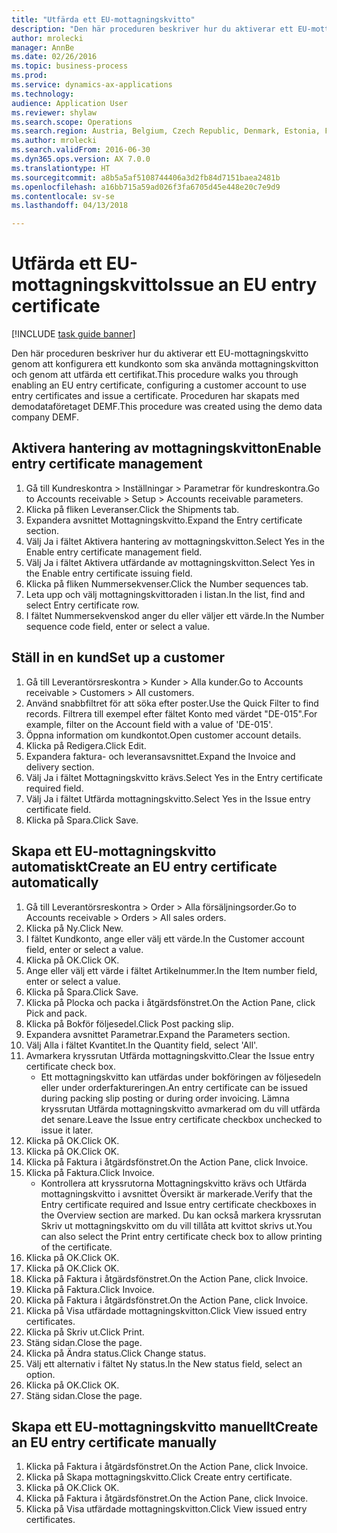 ```yaml
--- 
title: "Utfärda ett EU-mottagningskvitto"
description: "Den här proceduren beskriver hur du aktiverar ett EU-mottagningskvitto genom att konfigurera ett kundkonto som ska använda mottagningskvitton och genom att utfärda ett certifikat."
author: mrolecki
manager: AnnBe
ms.date: 02/26/2016
ms.topic: business-process
ms.prod: 
ms.service: dynamics-ax-applications
ms.technology: 
audience: Application User
ms.reviewer: shylaw
ms.search.scope: Operations
ms.search.region: Austria, Belgium, Czech Republic, Denmark, Estonia, Finland, France, Germany, Hungary, Ireland, Italy, Latvia, Lithuania, Netherlands, Poland, Spain, Sweden, United Kingdom
ms.author: mrolecki
ms.search.validFrom: 2016-06-30
ms.dyn365.ops.version: AX 7.0.0
ms.translationtype: HT
ms.sourcegitcommit: a8b5a5af5108744406a3d2fb84d7151baea2481b
ms.openlocfilehash: a16bb715a59ad026f3fa6705d45e448e20c7e9d9
ms.contentlocale: sv-se
ms.lasthandoff: 04/13/2018

---
```

# <a name="issue-an-eu-entry-certificate"></a><span data-ttu-id="c641b-103">Utfärda ett EU-mottagningskvitto</span><span class="sxs-lookup"><span data-stu-id="c641b-103">Issue an EU entry certificate</span></span>

[!INCLUDE [task guide banner](../../includes/task-guide-banner.md)]

<span data-ttu-id="c641b-104">Den här proceduren beskriver hur du aktiverar ett EU-mottagningskvitto genom att konfigurera ett kundkonto som ska använda mottagningskvitton och genom att utfärda ett certifikat.</span><span class="sxs-lookup"><span data-stu-id="c641b-104">This procedure walks you through enabling an EU entry certificate, configuring a customer account to use entry certificates and issue a certificate.</span></span> <span data-ttu-id="c641b-105">Proceduren har skapats med demodataföretaget DEMF.</span><span class="sxs-lookup"><span data-stu-id="c641b-105">This procedure was created using the demo data company DEMF.</span></span>


## <a name="enable-entry-certificate-management"></a><span data-ttu-id="c641b-106">Aktivera hantering av mottagningskvitton</span><span class="sxs-lookup"><span data-stu-id="c641b-106">Enable entry certificate management</span></span>
1. <span data-ttu-id="c641b-107">Gå till Kundreskontra > Inställningar > Parametrar för kundreskontra.</span><span class="sxs-lookup"><span data-stu-id="c641b-107">Go to Accounts receivable > Setup > Accounts receivable parameters.</span></span>
2. <span data-ttu-id="c641b-108">Klicka på fliken Leveranser.</span><span class="sxs-lookup"><span data-stu-id="c641b-108">Click the Shipments tab.</span></span>
3. <span data-ttu-id="c641b-109">Expandera avsnittet Mottagningskvitto.</span><span class="sxs-lookup"><span data-stu-id="c641b-109">Expand the Entry certificate section.</span></span>
4. <span data-ttu-id="c641b-110">Välj Ja i fältet Aktivera hantering av mottagningskvitton.</span><span class="sxs-lookup"><span data-stu-id="c641b-110">Select Yes in the Enable entry certificate management field.</span></span>
5. <span data-ttu-id="c641b-111">Välj Ja i fältet Aktivera utfärdande av mottagningskvitton.</span><span class="sxs-lookup"><span data-stu-id="c641b-111">Select Yes in the Enable entry certificate issuing field.</span></span>
6. <span data-ttu-id="c641b-112">Klicka på fliken Nummersekvenser.</span><span class="sxs-lookup"><span data-stu-id="c641b-112">Click the Number sequences tab.</span></span>
7. <span data-ttu-id="c641b-113">Leta upp och välj mottagningskvittoraden i listan.</span><span class="sxs-lookup"><span data-stu-id="c641b-113">In the list, find and select Entry certificate row.</span></span>
8. <span data-ttu-id="c641b-114">I fältet Nummersekvenskod anger du eller väljer ett värde.</span><span class="sxs-lookup"><span data-stu-id="c641b-114">In the Number sequence code field, enter or select a value.</span></span>

## <a name="set-up-a-customer"></a><span data-ttu-id="c641b-115">Ställ in en kund</span><span class="sxs-lookup"><span data-stu-id="c641b-115">Set up a customer</span></span>
1. <span data-ttu-id="c641b-116">Gå till Leverantörsreskontra > Kunder > Alla kunder.</span><span class="sxs-lookup"><span data-stu-id="c641b-116">Go to Accounts receivable > Customers > All customers.</span></span>
2. <span data-ttu-id="c641b-117">Använd snabbfiltret för att söka efter poster.</span><span class="sxs-lookup"><span data-stu-id="c641b-117">Use the Quick Filter to find records.</span></span> <span data-ttu-id="c641b-118">Filtrera till exempel efter fältet Konto med värdet "DE-015".</span><span class="sxs-lookup"><span data-stu-id="c641b-118">For example, filter on the Account field with a value of 'DE-015'.</span></span>
3. <span data-ttu-id="c641b-119">Öppna information om kundkontot.</span><span class="sxs-lookup"><span data-stu-id="c641b-119">Open customer account details.</span></span>
4. <span data-ttu-id="c641b-120">Klicka på Redigera.</span><span class="sxs-lookup"><span data-stu-id="c641b-120">Click Edit.</span></span>
5. <span data-ttu-id="c641b-121">Expandera faktura- och leveransavsnittet.</span><span class="sxs-lookup"><span data-stu-id="c641b-121">Expand the Invoice and delivery section.</span></span>
6. <span data-ttu-id="c641b-122">Välj Ja i fältet Mottagningskvitto krävs.</span><span class="sxs-lookup"><span data-stu-id="c641b-122">Select Yes in the Entry certificate required field.</span></span>
7. <span data-ttu-id="c641b-123">Välj Ja i fältet Utfärda mottagningskvitto.</span><span class="sxs-lookup"><span data-stu-id="c641b-123">Select Yes in the Issue entry certificate field.</span></span>
8. <span data-ttu-id="c641b-124">Klicka på Spara.</span><span class="sxs-lookup"><span data-stu-id="c641b-124">Click Save.</span></span>

## <a name="create-an-eu-entry-certificate-automatically"></a><span data-ttu-id="c641b-125">Skapa ett EU-mottagningskvitto automatiskt</span><span class="sxs-lookup"><span data-stu-id="c641b-125">Create an EU entry certificate automatically</span></span>
1. <span data-ttu-id="c641b-126">Gå till Leverantörsreskontra > Order > Alla försäljningsorder.</span><span class="sxs-lookup"><span data-stu-id="c641b-126">Go to Accounts receivable > Orders > All sales orders.</span></span>
2. <span data-ttu-id="c641b-127">Klicka på Ny.</span><span class="sxs-lookup"><span data-stu-id="c641b-127">Click New.</span></span>
3. <span data-ttu-id="c641b-128">I fältet Kundkonto, ange eller välj ett värde.</span><span class="sxs-lookup"><span data-stu-id="c641b-128">In the Customer account field, enter or select a value.</span></span>
4. <span data-ttu-id="c641b-129">Klicka på OK.</span><span class="sxs-lookup"><span data-stu-id="c641b-129">Click OK.</span></span>
5. <span data-ttu-id="c641b-130">Ange eller välj ett värde i fältet Artikelnummer.</span><span class="sxs-lookup"><span data-stu-id="c641b-130">In the Item number field, enter or select a value.</span></span>
6. <span data-ttu-id="c641b-131">Klicka på Spara.</span><span class="sxs-lookup"><span data-stu-id="c641b-131">Click Save.</span></span>
7. <span data-ttu-id="c641b-132">Klicka på Plocka och packa i åtgärdsfönstret.</span><span class="sxs-lookup"><span data-stu-id="c641b-132">On the Action Pane, click Pick and pack.</span></span>
8. <span data-ttu-id="c641b-133">Klicka på Bokför följesedel.</span><span class="sxs-lookup"><span data-stu-id="c641b-133">Click Post packing slip.</span></span>
9. <span data-ttu-id="c641b-134">Expandera avsnittet Parametrar.</span><span class="sxs-lookup"><span data-stu-id="c641b-134">Expand the Parameters section.</span></span>
10. <span data-ttu-id="c641b-135">Välj Alla i fältet Kvantitet.</span><span class="sxs-lookup"><span data-stu-id="c641b-135">In the Quantity field, select 'All'.</span></span>
11. <span data-ttu-id="c641b-136">Avmarkera kryssrutan Utfärda mottagningskvitto.</span><span class="sxs-lookup"><span data-stu-id="c641b-136">Clear the Issue entry certificate check box.</span></span>
    * <span data-ttu-id="c641b-137">Ett mottagningskvitto kan utfärdas under bokföringen av följesedeln eller under orderfaktureringen.</span><span class="sxs-lookup"><span data-stu-id="c641b-137">An entry certificate can be issued during packing slip posting or during order invoicing.</span></span> <span data-ttu-id="c641b-138">Lämna kryssrutan Utfärda mottagningskvitto avmarkerad om du vill utfärda det senare.</span><span class="sxs-lookup"><span data-stu-id="c641b-138">Leave the Issue entry certificate checkbox unchecked to issue it later.</span></span>  
12. <span data-ttu-id="c641b-139">Klicka på OK.</span><span class="sxs-lookup"><span data-stu-id="c641b-139">Click OK.</span></span>
13. <span data-ttu-id="c641b-140">Klicka på OK.</span><span class="sxs-lookup"><span data-stu-id="c641b-140">Click OK.</span></span>
14. <span data-ttu-id="c641b-141">Klicka på Faktura i åtgärdsfönstret.</span><span class="sxs-lookup"><span data-stu-id="c641b-141">On the Action Pane, click Invoice.</span></span>
15. <span data-ttu-id="c641b-142">Klicka på Faktura.</span><span class="sxs-lookup"><span data-stu-id="c641b-142">Click Invoice.</span></span>
    * <span data-ttu-id="c641b-143">Kontrollera att kryssrutorna Mottagningskvitto krävs och Utfärda mottagningskvitto i avsnittet Översikt är markerade.</span><span class="sxs-lookup"><span data-stu-id="c641b-143">Verify that the Entry certificate required and Issue entry certificate checkboxes in the Overview section are marked.</span></span>  <span data-ttu-id="c641b-144">Du kan också markera kryssrutan Skriv ut mottagningskvitto om du vill tillåta att kvittot skrivs ut.</span><span class="sxs-lookup"><span data-stu-id="c641b-144">You can also select the Print entry certificate check box to allow printing of the certificate.</span></span>  
16. <span data-ttu-id="c641b-145">Klicka på OK.</span><span class="sxs-lookup"><span data-stu-id="c641b-145">Click OK.</span></span>
17. <span data-ttu-id="c641b-146">Klicka på OK.</span><span class="sxs-lookup"><span data-stu-id="c641b-146">Click OK.</span></span>
18. <span data-ttu-id="c641b-147">Klicka på Faktura i åtgärdsfönstret.</span><span class="sxs-lookup"><span data-stu-id="c641b-147">On the Action Pane, click Invoice.</span></span>
19. <span data-ttu-id="c641b-148">Klicka på Faktura.</span><span class="sxs-lookup"><span data-stu-id="c641b-148">Click Invoice.</span></span>
20. <span data-ttu-id="c641b-149">Klicka på Faktura i åtgärdsfönstret.</span><span class="sxs-lookup"><span data-stu-id="c641b-149">On the Action Pane, click Invoice.</span></span>
21. <span data-ttu-id="c641b-150">Klicka på Visa utfärdade mottagningskvitton.</span><span class="sxs-lookup"><span data-stu-id="c641b-150">Click View issued entry certificates.</span></span>
22. <span data-ttu-id="c641b-151">Klicka på Skriv ut.</span><span class="sxs-lookup"><span data-stu-id="c641b-151">Click Print.</span></span>
23. <span data-ttu-id="c641b-152">Stäng sidan.</span><span class="sxs-lookup"><span data-stu-id="c641b-152">Close the page.</span></span>
24. <span data-ttu-id="c641b-153">Klicka på Ändra status.</span><span class="sxs-lookup"><span data-stu-id="c641b-153">Click Change status.</span></span>
25. <span data-ttu-id="c641b-154">Välj ett alternativ i fältet Ny status.</span><span class="sxs-lookup"><span data-stu-id="c641b-154">In the New status field, select an option.</span></span>
26. <span data-ttu-id="c641b-155">Klicka på OK.</span><span class="sxs-lookup"><span data-stu-id="c641b-155">Click OK.</span></span>
27. <span data-ttu-id="c641b-156">Stäng sidan.</span><span class="sxs-lookup"><span data-stu-id="c641b-156">Close the page.</span></span>

## <a name="create-an-eu-entry-certificate-manually"></a><span data-ttu-id="c641b-157">Skapa ett EU-mottagningskvitto manuellt</span><span class="sxs-lookup"><span data-stu-id="c641b-157">Create an EU entry certificate manually</span></span>
1. <span data-ttu-id="c641b-158">Klicka på Faktura i åtgärdsfönstret.</span><span class="sxs-lookup"><span data-stu-id="c641b-158">On the Action Pane, click Invoice.</span></span>
2. <span data-ttu-id="c641b-159">Klicka på Skapa mottagningskvitto.</span><span class="sxs-lookup"><span data-stu-id="c641b-159">Click Create entry certificate.</span></span>
3. <span data-ttu-id="c641b-160">Klicka på OK.</span><span class="sxs-lookup"><span data-stu-id="c641b-160">Click OK.</span></span>
4. <span data-ttu-id="c641b-161">Klicka på Faktura i åtgärdsfönstret.</span><span class="sxs-lookup"><span data-stu-id="c641b-161">On the Action Pane, click Invoice.</span></span>
5. <span data-ttu-id="c641b-162">Klicka på Visa utfärdade mottagningskvitton.</span><span class="sxs-lookup"><span data-stu-id="c641b-162">Click View issued entry certificates.</span></span>


